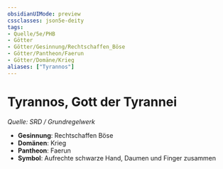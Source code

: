 ```yaml
---
obsidianUIMode: preview
cssclasses: json5e-deity
tags:
- Quelle/5e/PHB
- Götter
- Götter/Gesinnung/Rechtschaffen_Böse
- Götter/Pantheon/Faerun
- Götter/Domäne/Krieg
aliases: ["Tyrannos"]
---
```

# Tyrannos, Gott der Tyrannei
*Quelle: SRD / Grundregelwerk* 

- **Gesinnung**: Rechtschaffen Böse
- **Domänen**: Krieg
- **Pantheon**: Faerun
- **Symbol**: Aufrechte schwarze Hand, Daumen und Finger zusammen